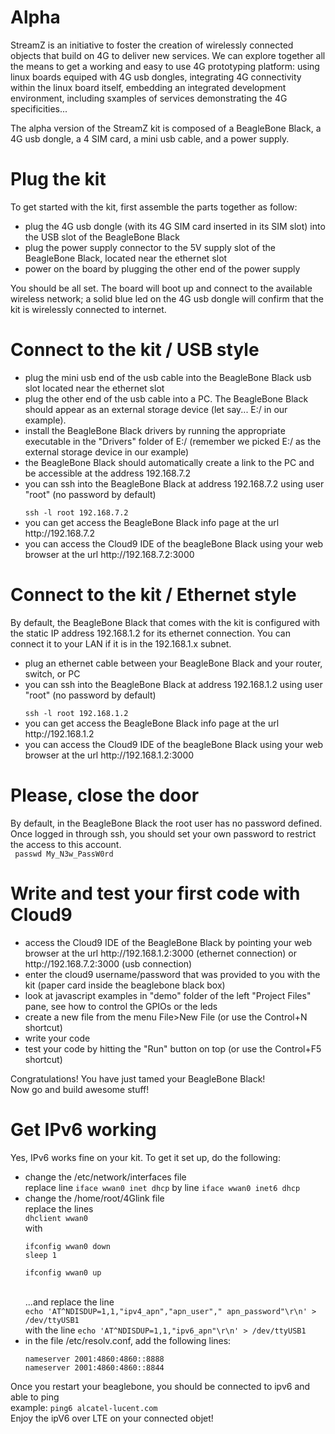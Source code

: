 Alpha
=====

StreamZ is an initiative to foster the creation of wirelessly connected objects that build on 4G to deliver new services. We can explore together all the means to get a working and easy to use 4G prototyping platform: using linux boards equiped with 4G usb dongles, integrating 4G connectivity within the linux board itself, embedding an integrated development environment, including sxamples of services demonstrating the 4G specificities...

The alpha version of the StreamZ kit is composed of a BeagleBone Black, a 4G usb dongle, a 4 SIM card, a mini usb cable, and a power supply.


Plug the kit
======================

To get started with the kit, first assemble the parts together as follow:
<ul>
<li>plug the 4G usb dongle (with its 4G SIM card inserted in its SIM slot) into the USB slot of the BeagleBone Black</li>
<li>plug the power supply connector to the 5V supply slot of the BeagleBone Black, located near the ethernet slot</li>
<li>power on the board by plugging the other end of the power supply</li>
</ul>


You should be all set. The board will boot up and connect to the available wireless network; a solid blue led on the 4G usb dongle will confirm that the kit is wirelessly connected to internet.


Connect to the kit / USB style
======================

<ul>
<li>plug the mini usb end of the usb cable into the BeagleBone Black usb slot located near the ethernet slot</li>
<li>plug the other end of the usb cable into a PC. The BeagleBone Black should appear as an external storage device (let say... E:/ in our example).</li>
<li>install the BeagleBone Black drivers by running the appropriate executable in the "Drivers" folder of E:/ (remember we picked E:/ as the external storage device in our example)</li>
<li>the BeagleBone Black should automatically create a link to the PC and be accessible at the address 192.168.7.2</li>
<li>you can ssh into the BeagleBone Black at address 192.168.7.2 using user "root" (no password by default)</li>
<code>
ssh -l root 192.168.7.2
</code>
<li>you can get access the BeagleBone Black info page at the url http://192.168.7.2</li>
<li>you can access the Cloud9 IDE of the beagleBone Black using your web browser at the url http://192.168.7.2:3000</li>
</ul>

Connect to the kit / Ethernet style
======================

By default, the BeagleBone Black that comes with the kit is configured with the static IP address 192.168.1.2 for its ethernet connection. You can connect it to your LAN if it is in the 192.168.1.x subnet.

<ul>
<li>plug an ethernet cable between your BeagleBone Black and your router, switch, or PC</li>
<li>you can ssh into the BeagleBone Black at address 192.168.1.2 using user "root" (no password by default)</li>
<code>
ssh -l root 192.168.1.2
</code>
<li>you can get access the BeagleBone Black info page at the url http://192.168.1.2</li>
<li>you can access the Cloud9 IDE of the beagleBone Black using your web browser at the url http://192.168.1.2:3000</li>
</ul>

Please, close the door
======================

By default, in the BeagleBone Black the root user has no password defined.
Once logged in through ssh, you should set your own password to restrict the access to this account.<br />
<code>
passwd My_N3w_PassW0rd
</code>

Write and test your first code with Cloud9
======================

<ul>
<li>access the Cloud9 IDE of the BeagleBone Black by pointing your web browser at the url http://192.168.1.2:3000 (ethernet connection) or http://192.168.7.2:3000 (usb connection)</li>
<li>enter the cloud9 username/password that was provided to you with the kit (paper card inside the beaglebone black box)</li>
<li>look at javascript examples in "demo" folder of the left "Project Files" pane, see how to control the GPIOs or the leds</li>
<li>create a new file from the menu File>New File (or use the Control+N shortcut)</li>
<li>write your code</li>
<li>test your code by hitting the "Run" button on top (or use the Control+F5 shortcut)</li>
</ul>

Congratulations! You have just tamed your BeagleBone Black!<br />
Now go and build awesome stuff!

Get IPv6 working
==================
Yes, IPv6 works fine on your kit. To get it set up, do the following:
<ul>
<li>change the /etc/network/interfaces file</li>
replace line <code>iface wwan0 inet dhcp</code> by line <code>iface wwan0 inet6 dhcp</code>
<li>change the /home/root/4Glink file</li>
replace the lines<br />
<code>dhclient wwan0</code><br />
with <br />
<pre>
<code>ifconfig wwan0 down
sleep 1<br />
ifconfig wwan0 up</code>
</pre><br />
...and  replace the line<br />
<code>echo 'AT^NDISDUP=1,1,"ipv4_apn","apn_user"," apn_password"\r\n' > /dev/ttyUSB1 </code><br />
with the line <code>echo 'AT^NDISDUP=1,1,"ipv6_apn"\r\n' > /dev/ttyUSB1</code>
<li>in the file /etc/resolv.conf, add the following lines:<br /></li>
<pre>
<code>nameserver 2001:4860:4860::8888
nameserver 2001:4860:4860::8844</code>
</pre>
</ul>
Once you restart your beaglebone, you should be connected to ipv6 and able to ping<br />
example: <code>ping6 alcatel-lucent.com</code><br />
Enjoy the ipV6 over LTE on your connected objet!
